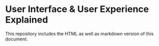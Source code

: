 
# User Interface & User Experience Explained

This repository includes the HTML as well as markdown version of this document.
